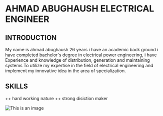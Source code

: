 # AHMAD ABUGHAUSH  ELECTRICAL ENGINEER 

## INTRODUCTION
My name is ahmad abughaush 26 years i have an academic back ground i have completed bachelor's degree in electrical power engineering,
i have Experience and knowledge of distribution,
generation and maintaining systems To utilize
my expertise in the field of electrical
engineering and implement my innovative idea in the area of specialization.

## SKILLS 
++  hard working nature
++ strong disiction maker 


![This is an image](https://myoctocat.com/assets/images/base-octocat.svg)



